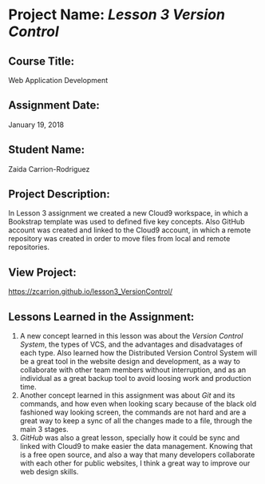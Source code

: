 # Project Name:  *Lesson 3 Version Control*


## Course Title:
Web Application Development

## Assignment Date:  
January 19, 2018

## Student Name:  
Zaida Carrion-Rodriguez

## Project Description:
In Lesson 3 assignment we created a new Cloud9 workspace, in which a Bookstrap template was used to defined five key concepts.  Also GitHub account was created and linked to the Cloud9 account, in which a remote repository was created in order to move files from local and remote repositories.
## View Project:
https://zcarrion.github.io/lesson3_VersionControl/

## Lessons Learned in the Assignment:
1. A new concept learned in this lesson was about the *Version Control System*, the types of VCS, and the advantages and disadvatages of each type. Also learned how the Distributed Version Control System will be a great tool in the website design and development, as a way to collaborate with other team members without interruption, and as an individual as a great backup tool to avoid loosing work and production time.
2. Another concept learned in this assignment was about *Git* and its commands, and how even when looking scary because of the black old fashioned way looking screen, the commands are not hard and are a great way to keep a sync of all the changes made to a file, through the main 3 stages.
3. *GitHub* was also a great lesson, specially how it could be sync and linked with Cloud9 to make easier the data management. Knowing that is a free open source, and also a way that many developers collaborate with each other for public websites, I think a great way to improve our web design skills.
